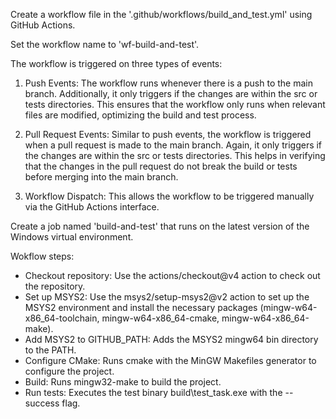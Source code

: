 Create a workflow file in the '.github/workflows/build_and_test.yml' using GitHub Actions.

Set the workflow name to 'wf-build-and-test'.

The workflow is triggered on three types of events:

1) Push Events: The workflow runs whenever there is a push to the main branch. Additionally, it only triggers if the changes are within the src or tests directories. This ensures that the workflow only runs when relevant files are modified, optimizing the build and test process.

2) Pull Request Events: Similar to push events, the workflow is triggered when a pull request is made to the main branch. Again, it only triggers if the changes are within the src or tests directories. This helps in verifying that the changes in the pull request do not break the build or tests before merging into the main branch.

3) Workflow Dispatch: This allows the workflow to be triggered manually via the GitHub Actions interface. 

Create a job named 'build-and-test' that runs on the latest version of the Windows virtual environment.

Wokflow steps:
- Checkout repository: Use the actions/checkout@v4 action to check out the repository.
- Set up MSYS2: Use the msys2/setup-msys2@v2 action to set up the MSYS2 environment and install the necessary packages (mingw-w64-x86_64-toolchain, mingw-w64-x86_64-cmake, mingw-w64-x86_64-make).
- Add MSYS2 to GITHUB_PATH: Adds the MSYS2 mingw64 bin directory to the PATH.
- Configure CMake: Runs cmake with the MinGW Makefiles generator to configure the project.
- Build: Runs mingw32-make to build the project.
- Run tests: Executes the test binary build\test_task.exe with the --success flag.